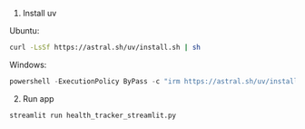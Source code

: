 1. Install uv


Ubuntu:

```sh
curl -LsSf https://astral.sh/uv/install.sh | sh
```

Windows:

```powershell
powershell -ExecutionPolicy ByPass -c "irm https://astral.sh/uv/install.ps1 | iex"
```

2. Run app

```sh
streamlit run health_tracker_streamlit.py
```